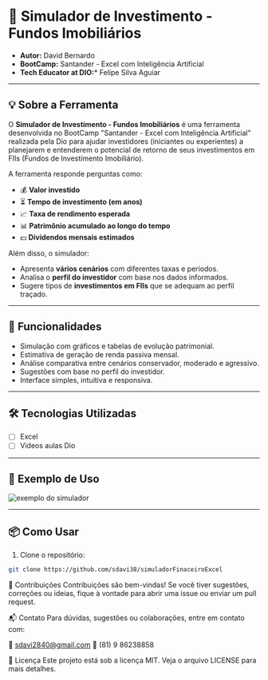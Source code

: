 
# 🏢 Simulador de Investimento - Fundos Imobiliários

- **Autor:** David Bernardo  
- **BootCamp:** Santander - Excel com Inteligência Artificial
- **Tech Educator at DIO:*** Felipe Silva Aguiar

---

## 💡 Sobre a Ferramenta

O **Simulador de Investimento - Fundos Imobiliários** é uma ferramenta desenvolvida no BootCamp "Santander - Excel com Inteligência Artificial" realizada pela Dio para ajudar investidores (iniciantes ou experientes) a planejarem e entenderem o potencial de retorno de seus investimentos em FIIs (Fundos de Investimento Imobiliário).

A ferramenta responde perguntas como:

- 💰 **Valor investido**
- ⏳ **Tempo de investimento (em anos)**
- 📈 **Taxa de rendimento esperada**
- 📊 **Patrimônio acumulado ao longo do tempo**
- 💵 **Dividendos mensais estimados**

Além disso, o simulador:

- Apresenta **vários cenários** com diferentes taxas e períodos.
- Analisa o **perfil do investidor** com base nos dados informados.
- Sugere tipos de **investimentos em FIIs** que se adequam ao perfil traçado.

---

## 🚀 Funcionalidades

- Simulação com gráficos e tabelas de evolução patrimonial.
- Estimativa de geração de renda passiva mensal.
- Análise comparativa entre cenários conservador, moderado e agressivo.
- Sugestões com base no perfil do investidor.
- Interface simples, intuitiva e responsiva.

---

## 🛠️ Tecnologias Utilizadas

- [ ] Excel
- [ ] Videos aulas Dio

---

## 📸 Exemplo de Uso

![exemplo do simulador](link_para_screenshot_ou_gif.gif)

---

## 📦 Como Usar

1. Clone o repositório:

```bash
git clone https://github.com/sdavi38/simuladorFinaceiroExcel

```

🧠 Contribuições
Contribuições são bem-vindas! Se você tiver sugestões, correções ou ideias, fique à vontade para abrir uma issue ou enviar um pull request.

📬 Contato
Para dúvidas, sugestões ou colaborações, entre em contato com:

📧 sdavi2840@gmail.com
📱 (81) 9 86238858

📄 Licença
Este projeto está sob a licença MIT. Veja o arquivo LICENSE para mais detalhes.
